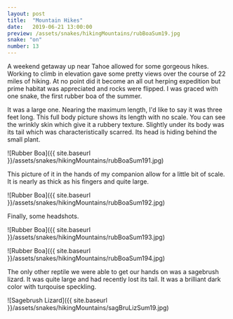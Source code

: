 ```yaml
---
layout: post
title:  "Mountain Hikes"
date:   2019-06-21 13:00:00
preview: /assets/snakes/hikingMountains/rubBoaSum19.jpg
snake: "on"
number: 13
---
```


A weekend getaway up near Tahoe allowed for some gorgeous hikes. Working to climb in elevation gave some pretty views over the course of 22 miles of hiking. At no point did it become an all out herping expedition but prime habitat was appreciated and rocks were flipped. I was graced with one snake, the first rubber boa of the summer. 

It was a large one. Nearing the maximum length, I'd like to say it was three feet long. This full body picture shows its length with no scale. You can see the wrinkly skin which give it a rubbery texture. Slightly under its body was its tail which was characteristically scarred. Its head is hiding behind the small plant.

![Rubber Boa]({{ site.baseurl }}/assets/snakes/hikingMountains/rubBoaSum191.jpg)

This picture of it in the hands of my companion allow for a little bit of scale. It is nearly as thick as his fingers and quite large. 

![Rubber Boa]({{ site.baseurl }}/assets/snakes/hikingMountains/rubBoaSum192.jpg)

Finally, some headshots.

![Rubber Boa]({{ site.baseurl }}/assets/snakes/hikingMountains/rubBoaSum193.jpg)

![Rubber Boa]({{ site.baseurl }}/assets/snakes/hikingMountains/rubBoaSum194.jpg)

The only other reptile we were able to get our hands on was a sagebrush lizard. It was quite large and had recently lost its tail. It was a brilliant dark color with turqouise speckling. 

![Sagebrush Lizard]({{ site.baseurl }}/assets/snakes/hikingMountains/sagBruLizSum19.jpg)